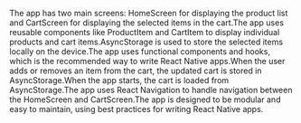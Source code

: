 The app has two main screens: HomeScreen for displaying the product list and CartScreen for displaying the selected items in the cart.The app uses reusable components like ProductItem and CartItem to display individual products and cart items.AsyncStorage is used to store the selected items locally on the device.The app uses functional components and hooks, which is the recommended way to write React Native apps.When the user adds or removes an item from the cart, the updated cart is stored in AsyncStorage.When the app starts, the cart is loaded from AsyncStorage.The app uses React Navigation to handle navigation between the HomeScreen and CartScreen.The app is designed to be modular and easy to maintain, using best practices for writing React Native apps.
